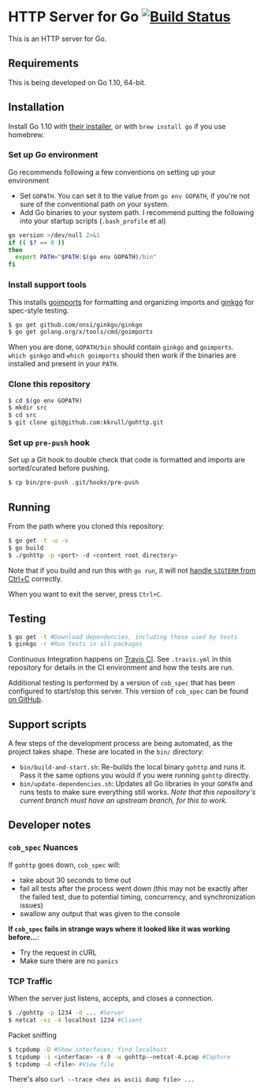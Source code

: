 # HTTP Server for Go [![Build Status](https://travis-ci.org/kkrull/gohttp.svg?branch=master)](https://travis-ci.org/kkrull/gohttp)

This is an HTTP server for Go.


## Requirements

This is being developed on Go 1.10, 64-bit.


## Installation

Install Go 1.10 with [their installer](https://golang.org/doc/install), or with `brew install go` if you use homebrew.


### Set up Go environment

Go recommends following a few conventions on setting up your environment

* Set `GOPATH`.  You can set it to the value from `go env GOPATH`, if you're not sure of the conventional path
  on your system.
* Add Go binaries to your system path.  I recommend putting the following into your startup scripts (`.bash_profile` et al)

```bash
go version >/dev/null 2>&1
if (( $? == 0 ))
then
  export PATH="$PATH:$(go env GOPATH)/bin"
fi
```


### Install support tools

This installs [goimports](https://godoc.org/golang.org/x/tools/cmd/goimports) for formatting and organizing imports
and [ginkgo](http://onsi.github.io/ginkgo/) for spec-style testing.

```bash
$ go get github.com/onsi/ginkgo/ginkgo
$ go get golang.org/x/tools/cmd/goimports
```

When you are done, `GOPATH/bin` should contain `ginkgo` and `goimports`.  
`which ginkgo` and `which goimports` should then work if the binaries are installed and present in your `PATH`.


### Clone this repository

```bash
$ cd $(go env GOPATH)
$ mkdir src
$ cd src
$ git clone git@github.com:kkrull/gohttp.git
```

### Set up `pre-push` hook

Set up a Git hook to double check that code is formatted and imports are sorted/curated before pushing.

```bash
$ cp bin/pre-push .git/hooks/pre-push
```


## Running

From the path where you cloned this repository:

```bash
$ go get -t -u -v
$ go build
$ ./gohttp -p <port> -d <content root directory>
```

Note that if you build and run this with `go run`, it will not
[handle `SIGTERM` from Ctrl+C](https://stackoverflow.com/questions/11268943/is-it-possible-to-capture-a-ctrlc-signal-and-run-a-cleanup-function-in-a-defe)
correctly.

When you want to exit the server, press `Ctrl+C`.


## Testing

```bash
$ go get -t #Download dependencies, including those used by tests
$ ginkgo -r #Run tests in all packages
```

Continuous Integration happens on [Travis CI](https://travis-ci.org/kkrull/gohttp).
See `.travis.yml` in this repository for details in the CI environment and how the tests are run.

Additional testing is performed by a version of `cob_spec` that has been configured to start/stop this server.
This version of `cob_spec` can be found [on GitHub](https://github.com/kkrull/cob_spec).


## Support scripts

A few steps of the development process are being automated, as the project takes shape.
These are located in the `bin/` directory:

* `bin/build-and-start.sh`: Re-builds the local binary `gohttp` and runs it.  Pass it the same options you would if you
  were running `gohttp` directly.
* `bin/update-dependencies.sh`: Updates all Go libraries in your `GOPATH` and runs tests to make sure everything still
  works.  *Note that this repository's current branch must have an upstream branch, for this to work.*


## Developer notes

### `cob_spec` Nuances

If `gohttp` goes down, `cob_spec` will:

- take about 30 seconds to time out
- fail all tests after the process went down (this may not be exactly after the failed test, due to potential timing,
  concurrency, and synchronization issues)
- swallow any output that was given to the console

**If `cob_spec` fails in strange ways where it looked like it was working before...**:

- Try the request in cURL
- Make sure there are no `panics`


### TCP Traffic

When the server just listens, accepts, and closes a connection.

```bash
$ ./gohttp -p 1234 -d ... #Server
$ netcat -vz -4 localhost 1234 #Client
```

Packet sniffing

```bash
$ tcpdump -D #Show interfaces; find localhost
$ tcpdump -i <interface> -s 0 -w gohttp--netcat-4.pcap #Capture
$ tcpdump -4 <file> #View file
```

There's also `curl --trace <hex as ascii dump file> ...`
